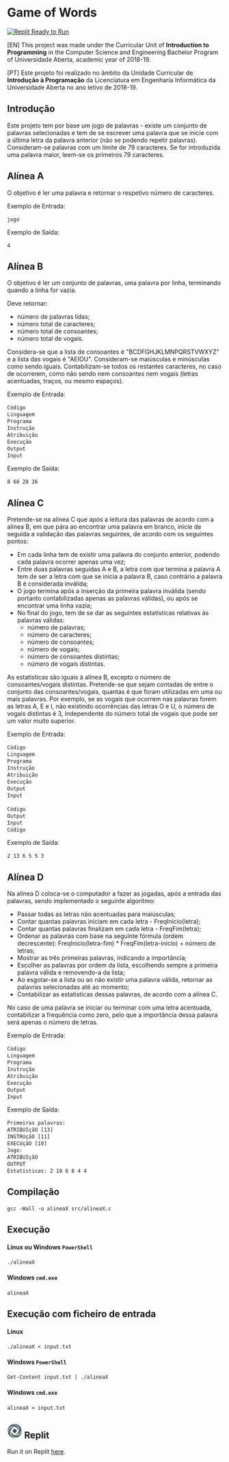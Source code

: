 # Game of Words

[![Replit Ready to Run](https://img.shields.io/badge/Replit-Ready_to_Run-informational?logo=replit&labelColor=white)](https://replit.com/@DiogoAntao/UAbgameOfWords)

[EN] This project was made under the Curricular Unit of **Introduction to Programming** in the Computer Science and Engineering Bachelor Program of Universidade Aberta, academic year of 2018-19.

[PT] Este projeto foi realizado no âmbito da Unidade Curricular de **Introdução à Programação** da Licenciatura em Engenharia Informática da Universidade Aberta no ano letivo de 2018-19.


## Introdução

Este projeto tem por base um jogo de palavras - existe um conjunto de palavras selecionadas e tem de se escrever uma palavra que se inicie com a última letra da palavra anterior (não se podendo repetir palavras).
Consideram-se palavras com um limite de 79 caracteres. Se for introduzida uma palavra maior, leem-se os primeiros 79 caracteres.


## Alínea A

O objetivo é ler uma palavra e retornar o respetivo número de caracteres.

Exemplo de Entrada:

    jogo

Exemplo de Saída:

    4


## Alínea B

O objetivo é ler um conjunto de palavras, uma palavra por linha, terminando quando a linha for vazia.

Deve retornar:
* número de palavras lidas;
* número total de caracteres;
* número total de consoantes;
* número total de vogais.

Considera-se que a lista de consoantes é "BCDFGHJKLMNPQRSTVWXYZ" e a lista das vogais é "AEIOU". Consideram-se maiúsculas e minúsculas como sendo iguais. Contabilizam-se todos os restantes caracteres, no caso de ocorrerem, como não sendo nem consoantes nem vogais (letras acentuadas, traços, ou
mesmo espaços).

Exemplo de Entrada:

```
Código
Linguagem
Programa
Instrução
Atribuição
Execução
Output
Input

```

Exemplo de Saída:

    8 68 28 26


## Alínea C

Pretende-se na alínea C que após a leitura das palavras de acordo com a alínea B, em que pára ao encontrar uma palavra em branco, inicie de seguida a validação das palavras seguintes, de acordo com os seguintes pontos:
* Em cada linha tem de existir uma palavra do conjunto anterior, podendo cada palavra ocorrer apenas uma vez;
* Entre duas palavras seguidas A e B, a letra com que termina a palavra A tem de ser a letra com que se inicia a palavra B, caso contrário a palavra B é considerada inválida;
* O jogo termina após a inserção da primeira palavra inválida (sendo portanto contabilizadas apenas as palavras válidas), ou após se encontrar uma linha vazia;
* No final do jogo, tem de se dar as seguintes estatísticas relativas às palavras válidas:
    * número de palavras;
    * número de caracteres;
    * número de consoantes;
    * número de vogais;
    * número de consoantes distintas;
    * número de vogais distintas.

As estatísticas são iguais à alínea B, excepto o número de consoantes/vogais distintas. Pretende-se que sejam contadas de entre o conjunto das consoantes/vogais, quantas é que foram utilizadas em uma ou mais palavras. Por exemplo, se as vogais que ocorrem nas palavras forem as letras A, E e I, não existindo ocorrências das letras O e U, o número de vogais distintas é 3, independente do número total de vogais que pode ser um valor muito superior.

Exemplo de Entrada:

```
Código
Linguagem
Programa
Instrução
Atribuição
Execução
Output
Input

Código
Output
Input
Código

```

Exemplo de Saída:

    2 13 6 5 5 3


## Alínea D

Na alínea D coloca-se o computador a fazer as jogadas, após a entrada das palavras, sendo implementado o seguinte algoritmo:
* Passar todas as letras não acentuadas para maiúsculas;
* Contar quantas palavras iniciam em cada letra - FreqInicio(letra);
* Contar quantas palavras finalizam em cada letra - FreqFim(letra);
* Ordenar as palavras com base na seguinte fórmula (ordem decrescente): FreqInicio(letra-fim) * FreqFim(letra-inicio) + número de letras;
* Mostrar as três primeiras palavras, indicando a importância;
* Escolher as palavras por ordem da lista, escolhendo sempre a primeira palavra válida e removendo-a da lista;
* Ao esgotar-se a lista ou ao não existir uma palavra válida, retornar as palavras selecionadas até ao momento;
* Contabilizar as estatísticas dessas palavras, de acordo com a alínea C.

No caso de uma palavra se iniciar ou terminar com uma letra acentuada, contabilizar a frequência como zero, pelo que a importância dessa palavra será apenas o número de letras.

Exemplo de Entrada:

```
Código
Linguagem
Programa
Instrução
Atribuição
Execução
Output
Input

```

Exemplo de Saída:

    Primeiras palavras:
    ATRIBUIçãO [13]
    INSTRUçãO [11]
    EXECUçãO [10]
    Jogo:
    ATRIBUIçãO
    OUTPUT
    Estatisticas: 2 18 6 8 4 4


## Compilação
    gcc -Wall -o alineaX src/alineaX.c

## Execução
#### Linux ou Windows `PowerShell`
    ./alineaX
#### Windows `cmd.exe`
    alineaX


## Execução com ficheiro de entrada
#### Linux
    ./alineaX < input.txt
#### Windows `PowerShell`
    Get-Content input.txt | ./alineaX
#### Windows `cmd.exe`
    alineaX < input.txt


## <a href="https://replit.com/"><img src="https://raw.githubusercontent.com/4ntony4/UAb/bd3ceaf8d913be6d447fa2705434bc1b7de3261d/img/logos/replit/replit_logo.svg" alt="Replit" width="35"></a> Replit
Run it on Replit [here](https://replit.com/@DiogoAntao/UAbgameOfWords).
